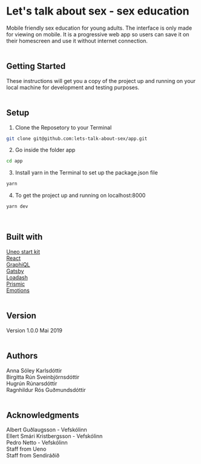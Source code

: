 # Let's talk about sex - sex education 
Mobile friendly sex education for young adults. The interface is only made for viewing on mobile. It is a progressive web app so users can save it on their homescreen and use it without internet connection. </br></br>

## Getting Started
These instructions will get you a copy of the project up and running on your local machine for development and testing purposes.</br></br>

## Setup
1. Clone the Reposetory to your Terminal
```bash
git clone git@github.com:lets-talk-about-sex/app.git
```
2. Go inside the folder app
```bash
cd app
```
3. Install yarn in the Terminal to set up the package.json file
```bash
yarn
```
4. To get the project up and running on localhost:8000
```bash
yarn dev
```
</br>

## Built with
[Uneo start kit](https://github.com/ueno-llc/create-ueno-app)</br>
[React](https://reactjs.org/)</br>
[GraphiQL](https://graphql.org/)</br>
[Gatsby](https://www.gatsbyjs.org/)</br>
[Loadash](https://lodash.com/)</br>
[Prismic](https://prismic.io/)</br>
[Emotions](https://emotion.sh/docs/introduction)</br></br>


## Version
Version 1.0.0 Mai 2019</br></br>


## Authors
Anna Sóley Karlsdóttir</br>
Birgitta Rún Sveinbjörnsdóttir</br>
Hugrún Rúnarsdóttir</br>
Ragnhildur Rós Guðmundsdóttir</br></br>


## Acknowledgments
Albert Guðlaugsson - Vefskólinn</br>
Ellert Smári Kristbergsson - Vefskólinn</br>
Pedro Netto - Vefskólinn</br>
Staff from Ueno</br>
Staff from Sendiráðið</br>





